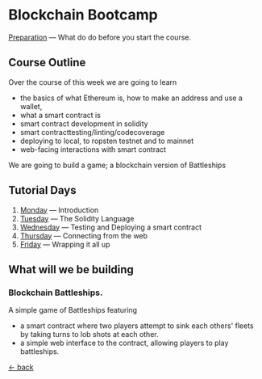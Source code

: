 # Blockchain Bootcamp

[Preparation](0-Preparation) — What do do before you start the course.

## Course Outline

Over the course of this week we are going to learn

* the basics of what Ethereum is, how to make an address and use a wallet,
* what a smart contract is
* smart contract development in solidity
* smart contracttesting/linting/codecoverage
* deploying to local, to ropsten testnet and to mainnet
* web-facing interactions with smart contract

We are going to build a game; a blockchain version of Battleships

## Tutorial Days

1. [Monday](1-Introduction/) — Introduction
2. [Tuesday](2-Solidity) — The Solidity Language
3. [Wednesday](3-Testing-and-Deployment) — Testing and Deploying a smart contract
4. [Thursday](4-Connecting-from-the-Web) — Connecting from the web
5. [Friday](5-All-Together-Now) — Wrapping it all up

## What will we be building

### Blockchain Battleships.

A simple game of Battleships featuring

* a smart contract where two players attempt to sink each others' fleets by taking turns to lob shots at each other.
* a simple web interface to the contract, allowing players to play battleships.

[<- back](../)
